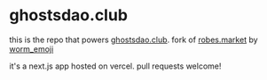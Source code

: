 # ghostsdao.club

this is the repo that powers [ghostsdao.club](https://ghostsdao.club). fork of [robes.market](https://ghosts.market) by [worm_emoji](https://twitter.com/worm_emoji)

it's a next.js app hosted on vercel. pull requests welcome!
